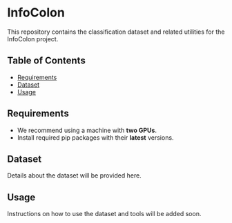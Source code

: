 # InfoColon

This repository contains the classification dataset and related utilities for the InfoColon project.

## Table of Contents
- [Requirements](#requirements)
- [Dataset](#dataset)
- [Usage](#usage)

## Requirements
- We recommend using a machine with **two GPUs**.
- Install required pip packages with their **latest** versions.

## Dataset
Details about the dataset will be provided here.

## Usage
Instructions on how to use the dataset and tools will be added soon.
